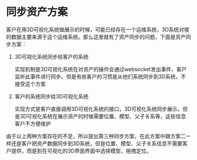 # 同步资产方案

客户在用3D可视化系统做展示的时候，可能已经存在一个运维系统，3D系统对接的数据主要来源于这个运维系统。那么这里就有了资产同步的问题，下面是资产同步方案：

1. 3D可视化系统同步给客户的系统

	实现机制是3D可视化系统在对资产的操作会通过websocket发出事件，客户监听此事件进行同步。但是有些客户的习惯是从他们系统同步到3D系统，不接受这个方案
	
2. 客户的系统同步给3D可视化系统
	
	实现方式是客户直接调用3D可视化系统的接口，3D可视化系统同步展示。但是3D可视化系统在展示资产的时候需要位置、模型、父子关系等，这些信息客户不方便维护

由于以上两种方案存在的不足，所以提出第三种同步方案，在此方案中跟方案二一样还是客户把资产数据同步到3D系统，但是位置、模型、父子关系信息不需要客户提供，而是到在可视化的3D界面界面中选择模型，拖拽定位。

